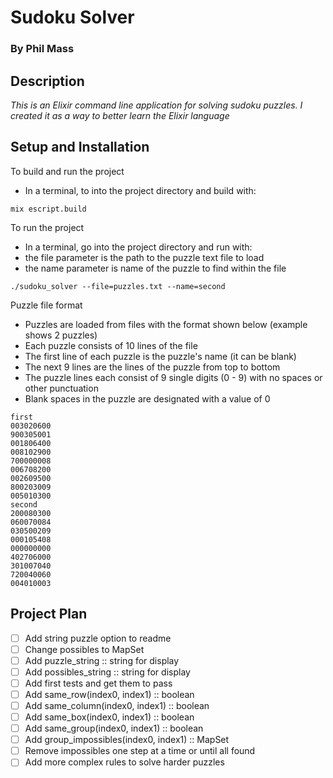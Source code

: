 # Sudoku Solver

### By **Phil Mass**

## Description

_This is an Elixir command line application for solving sudoku puzzles. I created it as a way to better learn the Elixir language_

## Setup and Installation

To build and run the project
* In a terminal, to into the project directory and build with:
```console
mix escript.build
```
To run the project
* In a terminal, go into the project directory and run with:
* the file parameter is the path to the puzzle text file to load
* the name parameter is name of the puzzle to find within the file
```console
./sudoku_solver --file=puzzles.txt --name=second
```
Puzzle file format
* Puzzles are loaded from files with the format shown below (example shows 2 puzzles)
* Each puzzle consists of 10 lines of the file
* The first line of each puzzle is the puzzle's name (it can be blank)
* The next 9 lines are the lines of the puzzle from top to bottom
* The puzzle lines each consist of 9 single digits (0 - 9) with no spaces or other punctuation
* Blank spaces in the puzzle are designated with a value of 0
```text
first
003020600
900305001
001806400
008102900
700000008
006708200
002609500
800203009
005010300
second
200080300
060070084
030500209
000105408
000000000
402706000
301007040
720040060
004010003
```

## Project Plan

- [ ] Add string puzzle option to readme
- [ ] Change possibles to MapSet
- [ ] Add puzzle_string :: string for display
- [ ] Add possibles_string :: string for display
- [ ] Add first tests and get them to pass
- [ ] Add same_row(index0, index1) :: boolean
- [ ] Add same_column(index0, index1) :: boolean
- [ ] Add same_box(index0, index1) :: boolean
- [ ] Add same_group(index0, index1) :: boolean
- [ ] Add group_impossibles(index0, index1) :: MapSet
- [ ] Remove impossibles one step at a time or until all found
- [ ] Add more complex rules to solve harder puzzles
